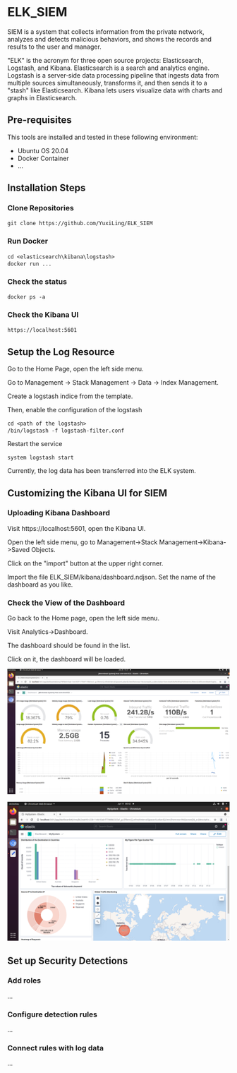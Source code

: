 ```

```

# ELK_SIEM

SIEM is a system that collects information from the private network, analyzes 
and detects malicious behaviors, and shows the records and results to the user 
and manager.

"ELK" is the acronym for three open source projects: Elasticsearch, Logstash, 
and Kibana. Elasticsearch is a search and analytics engine. Logstash is 
a server‑side data processing pipeline that ingests data from multiple sources 
simultaneously, transforms it, and then sends it to a "stash" like 
Elasticsearch. Kibana lets users visualize data with charts and graphs in 
Elasticsearch.

## Pre-requisites

This tools are installed and tested in these following environment:

- Ubuntu OS 20.04
- Docker Container
- ...

## Installation Steps

### Clone Repositories

```shell script
git clone https://github.com/YuxiLing/ELK_SIEM
```

### Run Docker

```shell script
cd <elasticsearch\kibana\logstash>
docker run ...
```

### Check the status
```shell script
docker ps -a
```

### Check the Kibana UI

```
https://localhost:5601
```
## Setup the Log Resource

Go to the Home Page, open the left side menu.

Go to Management -> Stack Management -> Data -> Index Management.

Create a logstash indice from the template.

Then, enable the configuration of the logstash

```shell
cd <path of the logstash>
/bin/logstash -f logstash-filter.conf
```

Restart the service

```shell
system logstash start
```

Currently, the log data has been transferred into the ELK system.

## Customizing the Kibana UI for SIEM

### Uploading Kibana Dashboard

Visit https://localhost:5601, open the Kibana UI.

Open the left side menu, go to Management->Stack Management->Kibana->Saved Objects.

Click on the "import" button at the upper right corner.

Import the file ELK_SIEM/kibana/dashboard.ndjson. Set the name of the dashboard as you like.


### Check the View of the Dashboard

Go back to the Home page, open the left side menu.

Visit Analytics->Dashboard.

The dashboard should be found in the list.

Click on it, the dashboard will be loaded.

![img](./docs/dashboard1.png)

![img](./docs/dashboard2.png)

## Set up Security Detections

### Add roles

...

### Configure detection rules

...

### Connect rules with log data

...

